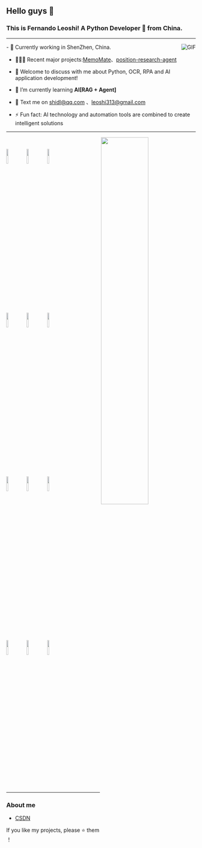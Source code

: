 ## Hello guys 👋
### This is Fernando Leoshi! A Python Developer 🚀 from China.



---

<img align="right" alt="GIF" src="https://media.giphy.com/media/MC6eSuC3yypCU/giphy.gif" />
- 🌱 Currently working in ShenZhen, China.

- 👨🏽‍💻 Recent major projects:[MemoMate](https://github.com/memo-mate/MemoMate/tree/master)、[position-research-agent](https://github.com/ShiDuLin/position-research-agent)

- 💬 Welcome to discuss with me about Python, OCR, RPA and AI application development!

- 🤔  I’m currently learning **AI[RAG + Agent]**

- 💬 Text me on [shidl@qq.com](mailto:shidl@qq.com) 、[leoshi313@gmail.com](leoshi313@gmail.com)

- ⚡ Fun fact: AI technology and automation tools are combined to create intelligent solutions

---

<p>

    <img width="50%" align="right" src="https://github-readme-stats.vercel.app/api?username=ShiDuLin&show_icons=true&hide_border=true" />

  

<code><img width="10%" src="https://img.shields.io/badge/-Python-3776AB?style=for-the-badge&logo=python&logoColor=white"></code>
<code><img width="10%" src="https://img.shields.io/badge/-FastAPI-009688?style=for-the-badge&logo=fastapi&logoColor=white"></code>
<code><img width="10%" src="https://img.shields.io/badge/-Flask-000000?style=for-the-badge&logo=flask&logoColor=white"></code>

<br />

<code><img width="10%" src="https://img.shields.io/badge/-MySQL-4479A1?style=for-the-badge&logo=mysql&logoColor=white"></code>
<code><img width="10%" src="https://img.shields.io/badge/-Redis-DC382D?style=for-the-badge&logo=redis&logoColor=white"></code>
<code><img width="10%" src="https://img.shields.io/badge/-Docker-2496ED?style=for-the-badge&logo=docker&logoColor=white"></code>

<br />

<code><img width="10%" src="https://img.shields.io/badge/-Selenium-43B02A?style=for-the-badge&logo=selenium&logoColor=white"></code>
<code><img width="10%" src="https://img.shields.io/badge/-Pandas-150458?style=for-the-badge&logo=pandas&logoColor=white"></code>
<code><img width="10%" src="https://img.shields.io/badge/-OpenCV-5C3EE8?style=for-the-badge&logo=opencv&logoColor=white"></code>

<br />

<code><img width="10%" src="https://img.shields.io/badge/-LangChain-3178C6?style=for-the-badge&logo=chainlink&logoColor=white"></code>
<code><img width="10%" src="https://img.shields.io/badge/-RAG-FF6F00?style=for-the-badge&logo=ai&logoColor=white"></code>
<code><img width="10%" src="https://img.shields.io/badge/-Qdrant-FF4F8B?style=for-the-badge&logo=vector&logoColor=white"></code>
</p>

---
### About me
- [CSDN]([https://blog.csdn.net/qq_44364267])

<p dir="auto">If you like my projects, please ⭐ them ！</p>
